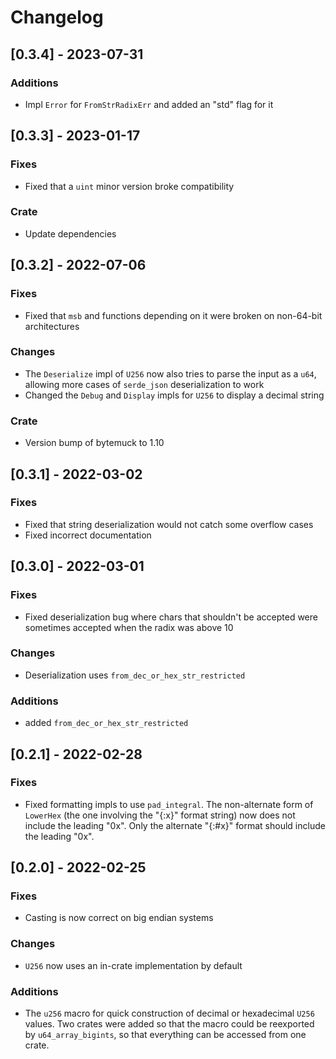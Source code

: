 # Changelog

## [0.3.4] - 2023-07-31
### Additions
- Impl `Error` for `FromStrRadixErr` and added an "std" flag for it

## [0.3.3] - 2023-01-17
### Fixes
- Fixed that a `uint` minor version broke compatibility

### Crate
- Update dependencies

## [0.3.2] - 2022-07-06
### Fixes
- Fixed that `msb` and functions depending on it were broken on non-64-bit architectures

### Changes
- The `Deserialize` impl of `U256` now also tries to parse the input as a `u64`, allowing more cases
  of `serde_json` deserialization to work
- Changed the `Debug` and `Display` impls for `U256` to display a decimal string

### Crate
- Version bump of bytemuck to 1.10

## [0.3.1] - 2022-03-02
### Fixes
- Fixed that string deserialization would not catch some overflow cases
- Fixed incorrect documentation

## [0.3.0] - 2022-03-01
### Fixes
- Fixed deserialization bug where chars that shouldn't be accepted were sometimes accepted when the
  radix was above 10

### Changes
- Deserialization uses `from_dec_or_hex_str_restricted`

### Additions
- added `from_dec_or_hex_str_restricted`

## [0.2.1] - 2022-02-28
### Fixes
- Fixed formatting impls to use `pad_integral`. The non-alternate form of `LowerHex` (the one
  involving the "{:x}" format string) now does not include the leading "0x". Only the alternate
  "{:#x}" format should include the leading "0x".

## [0.2.0] - 2022-02-25
### Fixes
- Casting is now correct on big endian systems

### Changes
- `U256` now uses an in-crate implementation by default

### Additions
- The `u256` macro for quick construction of decimal or hexadecimal `U256` values. Two crates were
  added so that the macro could be reexported by `u64_array_bigints`, so that everything can be
  accessed from one crate.
